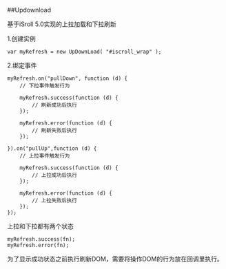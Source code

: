 ##Updownload

基于iSroll 5.0实现的上拉加载和下拉刷新

1.创建实例

	var myRefresh = new UpDownLoad( "#iscroll_wrap" );

2.绑定事件 

	myRefresh.on("pullDown", function (d) {
		// 下拉事件触发行为

		myRefresh.success(function (d) {
			// 刷新成功后执行
		});

		myRefresh.error(function (d) {
			// 刷新失败后执行
		});

	}).on("pullUp",function (d) {
		// 上拉事件触发行为

		myRefresh.success(function (d) {
			// 上拉成功后执行	
		});

		myRefresh.error(function (d) {
			// 上拉失败后执行
		});
	});

上拉和下拉都有两个状态

	myRefresh.success(fn);
	myRefresh.error(fn);
	
为了显示成功状态之前执行刷新DOM，需要将操作DOM的行为放在回调里执行。

